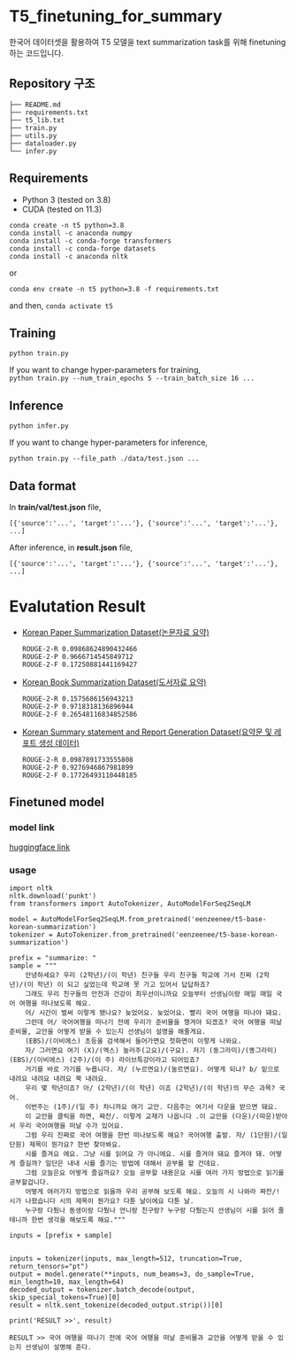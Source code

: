 # T5_finetuning_for_summary

한국어 데이터셋을 활용하여 T5 모델을 text summarization task를 위해 finetuning 하는 코드입니다.

## Repository 구조

```
├── README.md
├── requirements.txt
├── t5_lib.txt
├── train.py
├── utils.py
├── dataloader.py
└── infer.py
```

## Requirements
- Python 3 (tested on 3.8)
- CUDA (tested on 11.3)

`conda create -n t5 python=3.8`  
`conda install -c anaconda numpy`  
`conda install -c conda-forge transformers`  
`conda install -c conda-forge datasets`  
`conda install -c anaconda nltk`

or

`conda env create -n t5 python=3.8 -f requirements.txt`

and then,
`conda activate t5`

## Training

`python train.py`

If you want to change hyper-parameters for training,  
`python train.py --num_train_epochs 5 --train_batch_size 16 ...`

## Inference

`python infer.py`

If you want to change hyper-parameters for inference,

`python train.py --file_path ./data/test.json ...`

## Data format

In **train/val/test.json** file,

```
[{'source':'...', 'target':'...'}, {'source':'...', 'target':'...'}, ...]
```

After inference, in **result.json** file,

```
[{'source':'...', 'target':'...'}, {'source':'...', 'target':'...'}, ...]
```


# Evalutation Result

- [Korean Paper Summarization Dataset(논문자료 요약)](https://www.aihub.or.kr/aihubdata/data/view.do?currMenu=115&topMenu=100&aihubDataSe=realm&dataSetSn=90)
  ```
  ROUGE-2-R 0.09868624890432466
  ROUGE-2-P 0.9666714545849712
  ROUGE-2-F 0.17250881441169427
  ```
- [Korean Book Summarization Dataset(도서자료 요약)](https://www.aihub.or.kr/aihubdata/data/view.do?currMenu=115&topMenu=100&aihubDataSe=realm&dataSetSn=93)
  ```
  ROUGE-2-R 0.1575686156943213
  ROUGE-2-P 0.9718318136896944
  ROUGE-2-F 0.26548116834852586
  ```
- [Korean Summary statement and Report Generation Dataset(요약문 및 레포트 생성 데이터)](https://www.aihub.or.kr/aihubdata/data/view.do?currMenu=115&topMenu=100&aihubDataSe=realm&dataSetSn=90)
  ```
  ROUGE-2-R 0.0987891733555808
  ROUGE-2-P 0.9276946867981899
  ROUGE-2-F 0.17726493110448185
  ```

## Finetuned model

### model link

[huggingface link](https://huggingface.co/eenzeenee/t5-base-korean-summarization)

### usage
```
import nltk
nltk.download('punkt')
from transformers import AutoTokenizer, AutoModelForSeq2SeqLM

model = AutoModelForSeq2SeqLM.from_pretrained('eenzeenee/t5-base-korean-summarization')
tokenizer = AutoTokenizer.from_pretrained('eenzeenee/t5-base-korean-summarization')

prefix = "summarize: "
sample = """
    안녕하세요? 우리 (2학년)/(이 학년) 친구들 우리 친구들 학교에 가서 진짜 (2학년)/(이 학년) 이 되고 싶었는데 학교에 못 가고 있어서 답답하죠? 
    그래도 우리 친구들의 안전과 건강이 최우선이니까요 오늘부터 선생님이랑 매일 매일 국어 여행을 떠나보도록 해요. 
    어/ 시간이 벌써 이렇게 됐나요? 늦었어요. 늦었어요. 빨리 국어 여행을 떠나야 돼요. 
    그런데 어/ 국어여행을 떠나기 전에 우리가 준비물을 챙겨야 되겠죠? 국어 여행을 떠날 준비물, 교안을 어떻게 받을 수 있는지 선생님이 설명을 해줄게요. 
    (EBS)/(이비에스) 초등을 검색해서 들어가면요 첫화면이 이렇게 나와요. 
    자/ 그러면요 여기 (X)/(엑스) 눌러주(고요)/(구요). 저기 (동그라미)/(똥그라미) (EBS)/(이비에스) (2주)/(이 주) 라이브특강이라고 되어있죠? 
    거기를 바로 가기를 누릅니다. 자/ (누르면요)/(눌르면요). 어떻게 되냐? b/ 밑으로 내려요 내려요 내려요 쭉 내려요. 
    우리 몇 학년이죠? 아/ (2학년)/(이 학년) 이죠 (2학년)/(이 학년)의 무슨 과목? 국어. 
    이번주는 (1주)/(일 주) 차니까요 여기 교안. 다음주는 여기서 다운을 받으면 돼요. 
    이 교안을 클릭을 하면, 짜잔/. 이렇게 교재가 나옵니다 .이 교안을 (다운)/(따운)받아서 우리 국어여행을 떠날 수가 있어요. 
    그럼 우리 진짜로 국어 여행을 한번 떠나보도록 해요? 국어여행 출발. 자/ (1단원)/(일 단원) 제목이 뭔가요? 한번 찾아봐요. 
    시를 즐겨요 에요. 그냥 시를 읽어요 가 아니에요. 시를 즐겨야 돼요 즐겨야 돼. 어떻게 즐길까? 일단은 내내 시를 즐기는 방법에 대해서 공부를 할 건데요. 
    그럼 오늘은요 어떻게 즐길까요? 오늘 공부할 내용은요 시를 여러 가지 방법으로 읽기를 공부할겁니다. 
    어떻게 여러가지 방법으로 읽을까 우리 공부해 보도록 해요. 오늘의 시 나와라 짜잔/! 시가 나왔습니다 시의 제목이 뭔가요? 다툰 날이에요 다툰 날. 
    누구랑 다퉜나 동생이랑 다퉜나 언니랑 친구랑? 누구랑 다퉜는지 선생님이 시를 읽어 줄 테니까 한번 생각을 해보도록 해요."""

inputs = [prefix + sample]


inputs = tokenizer(inputs, max_length=512, truncation=True, return_tensors="pt")
output = model.generate(**inputs, num_beams=3, do_sample=True, min_length=10, max_length=64)
decoded_output = tokenizer.batch_decode(output, skip_special_tokens=True)[0]
result = nltk.sent_tokenize(decoded_output.strip())[0]

print('RESULT >>', result)

RESULT >> 국어 여행을 떠나기 전에 국어 여행을 떠날 준비물과 교안을 어떻게 받을 수 있는지 선생님이 설명해 준다.

```